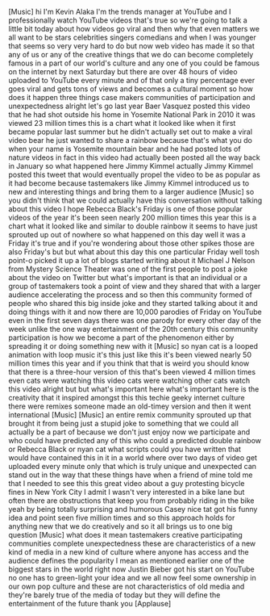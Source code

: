 
[Music]
hi I&#39;m Kevin Alaka I&#39;m the trends
manager at YouTube and I professionally
watch YouTube videos that&#39;s true so
we&#39;re going to talk a little bit today
about how videos go viral and then why
that even matters we all want to be
stars celebrities singers comedians and
when I was younger that seems so very
very hard to do but now web video has
made it so that any of us or any of the
creative things that we do can become
completely famous in a part of our
world&#39;s culture and any one of you could
be famous on the internet by next
Saturday but there are over 48 hours of
video uploaded to YouTube every minute
and of that only a tiny percentage ever
goes viral and gets tons of views and
becomes a cultural moment so how does it
happen three things case makers
communities of participation and
unexpectedness alright let&#39;s go
last year Baer Vasquez posted this video
that he had shot outside his home in
Yosemite National Park in 2010 it was
viewed 23 million times this is a chart
what it looked like when it first became
popular last summer but he didn&#39;t
actually set out to make a viral video
bear he just wanted to share a rainbow
because that&#39;s what you do when your
name is Yosemite mountain bear
and he had posted lots of nature videos
in fact in this video had actually been
posted all the way back in January so
what happened here Jimmy Kimmel actually
Jimmy Kimmel posted this tweet that
would eventually propel the video to be
as popular as it had become because
tastemakers like Jimmy Kimmel introduced
us to new and interesting things and
bring them to a larger audience
[Music]
so you didn&#39;t think that we could
actually have this conversation without
talking about this video I hope Rebecca
Black&#39;s Friday is one of those popular
videos of the year it&#39;s been seen nearly
200 million times this year this is a
chart what it looked like and similar to
double rainbow it seems to have just
sprouted up out of nowhere so what
happened on this day well it was a
Friday it&#39;s true and if you&#39;re wondering
about those other spikes those are also
Friday&#39;s but but what about this day
this one particular Friday
well tosh point-o picked it up a lot of
blogs started writing about it Michael J
Nelson from Mystery Science Theater was
one of the first people to post a joke
about the video on Twitter but what&#39;s
important is that an individual or a
group of tastemakers took a point of
view and they shared that with a larger
audience accelerating the process and so
then this community formed of people who
shared this big inside joke and they
started talking about it and doing
things with it and now there are 10,000
parodies of Friday on YouTube even in
the first seven days there was one
parody for every other day of the week
unlike the one way entertainment of the
20th century this community
participation is how we become a part of
the phenomenon either by spreading it or
doing something new with it
[Music]
so nyan cat is a looped animation with
loop music it&#39;s this just like this it&#39;s
been viewed nearly 50 million times this
year and if you think that that is weird
you should know that there is a
three-hour version of this that&#39;s been
viewed 4 million times even cats were
watching this video
cats were watching other cats watch this
video alright but but what&#39;s important
here what&#39;s important here is the
creativity that it inspired amongst this
this techie geeky internet culture there
were remixes someone made an old-timey
version
and then it went international
[Music]
[Music]
an entire remix community sprouted up
that brought it from being just a stupid
joke to something that we could all
actually be a part of because we don&#39;t
just enjoy now we participate and who
could have predicted any of this who
could a predicted double rainbow or
Rebecca Black or nyan cat what scripts
could you have written that would have
contained this in it in a world where
over two days of video get uploaded
every minute only that which is truly
unique and unexpected can stand out in
the way that these things have when a
friend of mine told me that I needed to
see this this great video about a guy
protesting bicycle fines in New York
City
I admit I wasn&#39;t very interested in a
bike lane but often there are
obstructions that keep you from
probably riding in the bike
yeah by being totally surprising and
humorous Casey nice tat got his funny
idea and point seen five million times
and so this approach holds for anything
new that we do creatively and so it all
brings us to one big question
[Music]
what does it mean tastemakers creative
participating communities complete
unexpectedness these are characteristics
of a new kind of media in a new kind of
culture where anyone has access and the
audience defines the popularity I mean
as mentioned earlier one of the biggest
stars in the world right now Justin
Bieber got his start on YouTube
no one has to green-light your idea and
we all now feel some ownership in our
own pop culture and these are not
characteristics of old media and they&#39;re
barely true of the media of today but
they will define the entertainment of
the future thank you
[Applause]
